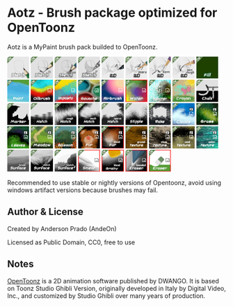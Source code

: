 # Aotz - Brush package optimized for OpenToonz


Aotz is a MyPaint brush pack builded to OpenToonz. 

<img src="aotz/001_sketch_prev.png" width="10%"></img> <img src="aotz/002_sketch_b_prev.png" width="10%"></img> <img src="aotz/003_sketch_6b_prev.png" width="10%"></img> <img src="aotz/004_sketch_f_prev.png" width="10%"></img> <img src="aotz/005_ink_prev.png" width="10%"></img> <img src="aotz/006_ink_maru_prev.png" width="10%"></img> <img src="aotz/007_ink_gpen_prev.png" width="10%"></img> <img src="aotz/008_ink_pen_rough_prev.png" width="10%"></img> <img src="aotz/009_fill_prev.png" width="10%"></img> <img src="aotz/010_paint_prev.png" width="10%"></img> <img src="aotz/011_oilbrush_prev.png" width="10%"></img> <img src="aotz/014_impasto_prev.png" width="10%"></img> <img src="aotz/016_gouache_prev.png" width="10%"></img> <img src="aotz/018_airbrush_prev.png" width="10%"></img> <img src="aotz/020_water_prev.png" width="10%"></img> <img src="aotz/028_splatter_prev.png" width="10%"></img> <img src="aotz/038_crayon_prev.png" width="10%"></img> <img src="aotz/039_chalk_prev.png" width="10%"></img> <img src="aotz/040_marker_prev.png" width="10%"></img> <img src="aotz/041_hatch_prev.png" width="10%"></img> <img src="aotz/042_hatch_rough_prev.png" width="10%"></img> <img src="aotz/043_hatch mesh_prev.png" width="10%"></img> <img src="aotz/044_hatch_sparse_prev.png" width="10%"></img> <img src="aotz/045_stipple_prev.png" width="10%"></img> <img src="aotz/046_rake_prev.png" width="10%"></img> <img src="aotz/050_clouds_prev.png" width="10%"></img> <img src="aotz/051_grass_prev.png" width="10%"></img> <img src="aotz/052_leaves_prev.png" width="10%"></img> <img src="aotz/053_meadown_prev.png" width="10%"></img> <img src="aotz/054_blossom_prev.png" width="10%"></img> <img src="aotz/058_fur_prev.png" width="10%"></img> <img src="aotz/059_fur2_prev.png" width="10%"></img> <img src="aotz/060_texture_ground_prev.png" width="10%"></img> <img src="aotz/061_texture_stone_prev.png" width="10%"></img> <img src="aotz/063_texture_sand_prev.png" width="10%"></img> <img src="aotz/065_texture_water_prev.png" width="10%"></img> <img src="aotz/070_surface_broad_prev.png" width="10%"></img> <img src="aotz/073_surface_sketch_prev.png" width="10%"></img> <img src="aotz/074_surface_sketch2_prev.png" width="10%"></img> <img src="aotz/090_smear_prev.png" width="10%"></img> <img src="aotz/095_grainy_blend_prev.png" width="10%"></img> <img src="aotz/098_kneaded_eraser_prev.png" width="10%"></img> <img src="aotz/099_eraser_prev.png" width="10%"></img>

Recommended to use stable or nightly versions of Opentoonz, avoid using windows artifact versions because brushes may fail.

Author & License
-----------------
Created by Anderson Prado (AndeOn)

Licensed as Public Domain, CC0, free to use

Notes
-----

[OpenToonz](https://opentoonz.github.io/) is a 2D animation software published by DWANGO. It is based on Toonz Studio Ghibli Version, originally developed in Italy by Digital Video, Inc., and customized by Studio Ghibli over many years of production.


